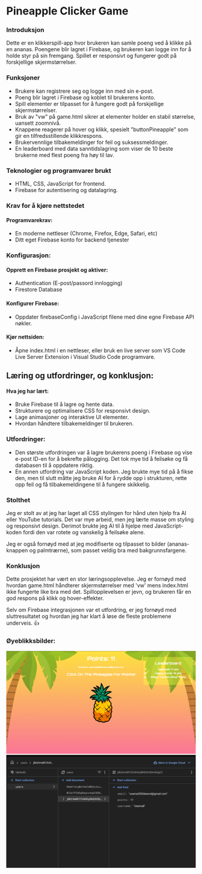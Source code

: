 # Pineapple Clicker Game

### Introduksjon
Dette er en klikkerspill-app hvor brukeren kan samle poeng ved å klikke på en ananas. Poengene blir lagret i Firebase, og brukeren kan logge inn for å holde styr på sin fremgang. Spillet er responsivt og fungerer godt på forskjellige skjermstørrelser.


### Funksjoner
- Brukere kan registrere seg og logge inn med sin e-post.
- Poeng blir lagret i Firebase og koblet til brukerens konto.
- Spill elementer er tilpasset for å fungere godt på forskjellige skjermstørrelser.
- Bruk av "vw" på game.html sikrer at elementer holder en stabil størrelse, uansett zoomnivå.
- Knappene reagerer på hover og klikk, spesielt "buttonPineapple" som gir en tilfredsstillende klikkrespons.
- Brukervennlige tilbakemeldinger for feil og suksessmeldinger.
- En leaderboard med data sanntidslagring som viser de 10 beste brukerne med flest poeng fra høy til lav.



### Teknologier og programvarer brukt
- HTML, CSS, JavaScript for frontend.
- Firebase for autentisering og datalagring.


### Krav for å kjøre nettstedet
#### Programvarekrav:
- En moderne nettleser (Chrome, Firefox, Edge, Safari, etc)
- Ditt eget Firebase konto for backend tjenester

### Konfigurasjon:
#### Opprett en Firebase prosjekt og aktiver:
- Authentication (E-post/passord innlogging)
- Firestore Database

#### Konfigurer Firebase:
- Oppdater firebaseConfig i JavaScript filene med dine egne Firebase API nøkler.

#### Kjør nettsiden:
- Åpne index.html i en nettleser, eller bruk en live server som VS Code Live Server Extension i Visual Studio Code programvare.



## Læring og utfordringer, og konklusjon:
#### Hva jeg har lært:
- Bruke Firebase til å lagre og hente data.
- Strukturere og optimalisere CSS for responsivt design.
- Lage animasjoner og interaktive UI elementer.
- Hvordan håndtere tilbakemeldinger til brukeren.


### Utfordringer:
- Den største utfordringen var å lagre brukerens poeng i Firebase og vise e-post ID-en for å bekrefte pålogging. Det tok mye tid å feilsøke og få databasen til å oppdatere riktig.
- En annen utfordring var JavaScript koden. Jeg brukte mye tid på å fikse den, men til slutt måtte jeg bruke AI for å rydde opp i strukturen, rette opp feil og få tilbakemeldingene til å fungere skikkelig.


### Stolthet
Jeg er stolt av at jeg har laget all CSS stylingen for hånd uten hjelp fra AI eller YouTube tutorials. Det var mye arbeid, men jeg lærte masse om styling og responsivt design. Derimot brukte jeg AI til å hjelpe med JavaScript-koden fordi den var rotete og vanskelig å feilsøke alene.

Jeg er også fornøyd med at jeg modifiserte og tilpasset to bilder (ananas-knappen og palmtrærne), som passet veldig bra med bakgrunnsfargene. 


### Konklusjon
Dette prosjektet har vært en stor læringsopplevelse. Jeg er fornøyd med hvordan game.html håndterer skjermstørrelser med 'vw' mens index.html ikke fungerte like bra med det. Spillopplevelsen er jevn, og brukeren får en god respons på klikk og hover-effekter.

Selv om Firebase integrasjonen var et utfordring, er jeg fornøyd med sluttresultatet og hvordan jeg har klart å løse de fleste problemene underveis. 👍

### Øyeblikksbilder:
![](https://github.com/UsamDaw/Firebase-Pineapple-Clicker-Game/blob/main/Screenshot%202025-02-05%20134107.png)  ![](https://github.com/UsamDaw/Firebase-Pineapple-Clicker-Game/blob/main/Screenshot%202025-02-05%20134034.png) 
